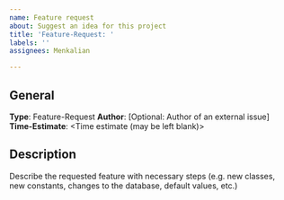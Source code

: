 ```yaml
---
name: Feature request
about: Suggest an idea for this project
title: 'Feature-Request: '
labels: ''
assignees: Menkalian

---
```


## General

<!--
Optional: Reference to an issue in another repository (e.g. meitho177/Aquarium-Pary as it is the frontend) 
> References to []()
-->

**Type**: Feature-Request
**Author**: [Optional: Author of an external issue]
**Time-Estimate**: <Time estimate (may be left blank)>

## Description

Describe the requested feature with necessary steps (e.g. new classes, new constants, changes to the database, default values, etc.)
